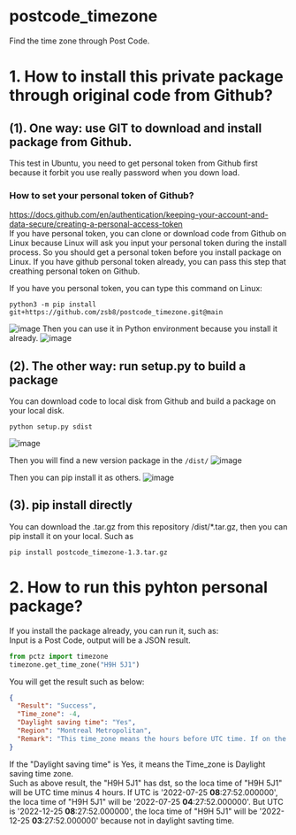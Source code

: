 # postcode_timezone
Find the time zone through Post Code.
# 1. How to install this private package through original code from Github?
## (1). One way: use GIT to download and install package from Github.
This test in Ubuntu, you need to get personal token from Github first because it forbit you use really password when you down load.
### How to set your personal token of Github?
https://docs.github.com/en/authentication/keeping-your-account-and-data-secure/creating-a-personal-access-token    
If you have personal token, you can clone or download code from Github on Linux because Linux will ask you input your personal token during the install process.
So you should get a personal token before you install package on Linux. If you have github personal token already, you can pass this step that creathing personal token on Github. 

If you have you personal token, you can type this command on Linux:   
~~~
python3 -m pip install git+https://github.com/zsb8/postcode_timezone.git@main
~~~
![image](https://user-images.githubusercontent.com/75282285/179816321-c6aa744a-f09a-470b-9f43-0b7606f24905.png)
Then you can use it in Python environment because you install it already. 
![image](https://user-images.githubusercontent.com/75282285/179816896-94b04441-3c86-473c-af37-75e65f5105d4.png)


## (2). The other way: run setup.py to build a package
You can download code to local disk from Github and build a package on your local disk.
~~~
python setup.py sdist
~~~
![image](https://user-images.githubusercontent.com/75282285/179817348-3ff6ba22-55b1-496a-ab2c-47b7f6e64cc1.png)

Then you will find a new version package in the `/dist/`
![image](https://user-images.githubusercontent.com/75282285/179817480-8e2821aa-3862-41e0-b75f-e31ba663ff4a.png)

Then you can pip install it as others.
![image](https://user-images.githubusercontent.com/75282285/179817725-b80d2fe5-c01e-46bb-94fe-600d921150f5.png)

## (3). pip install directly
You can download the .tar.gz from this repository /dist/*.tar.gz, then you can pip install it on your local.
Such as
~~~
pip install postcode_timezone-1.3.tar.gz
~~~

# 2. How to run this pyhton personal package?
If you install the package already, you can run it, such as:      
Input is a Post Code, output will be a JSON result.
~~~python
from pctz import timezone
timezone.get_time_zone("H9H 5J1")
~~~
You will get the result such as below:
~~~json
{
  "Result": "Success", 
  "Time_zone": -4, 
  "Daylight saving time": "Yes", 
  "Region": "Montreal Metropolitan", 
  "Remark": "This time_zone means the hours before UTC time. If on the second Sunday of March or on the first Sunday in November, diff DST effect today in diff time zone"
}
~~~
If the "Daylight saving time" is Yes, it means the Time_zone is Daylight saving time zone.    
Such as above result, the "H9H 5J1" has dst, so the loca time of "H9H 5J1" will be UTC time minus 4 hours. If UTC is '2022-07-25 <b>08</b>:27:52.000000', the loca time of "H9H 5J1" will be '2022-07-25 <b>04</b>:27:52.000000'. But UTC is '2022-12-25 <b>08</b>:27:52.000000', the loca time of "H9H 5J1" will be '2022-12-25 <b>03</b>:27:52.000000' because not in daylight savting time. 
